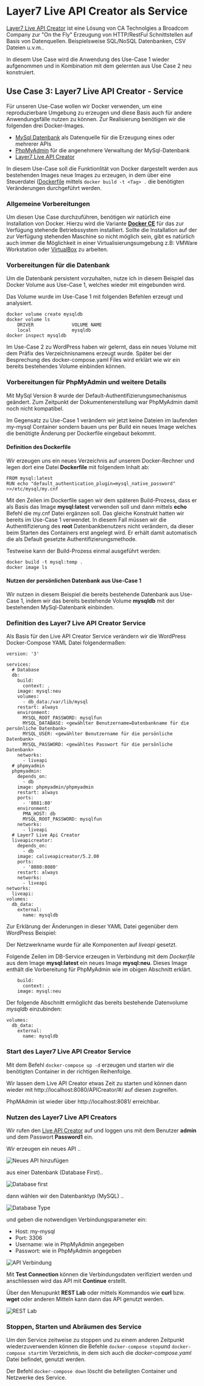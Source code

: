 # Layer7 Live API Creator als Service
[Layer7 Live API Creator](https://www.ca.com/de/products/ca-live-api-creator.html) ist eine Lösung von CA Technolgies a Broadcom Company zur "On the Fly" Erzeugung von HTTP/RestFul Schnittstellen auf Basis von Datenquellen. Beispielsweise SQL/NoSQL Datenbanken, CSV Dateien u.v.m..

In diesem Use Case wird die Anwendung des Use-Case 1 wieder aufgenommen und in Kombination mit dem gelernten aus Use Case 2 neu konstruiert.

## Use Case 3: Layer7 Live API Creator - Service

Für unseren Use-Case wollen wir Docker verwenden, um eine reproduzierbare Umgebung zu erzeugen und diese Basis auch für andere Anwendungsfälle nutzen zu können.
Zur Realisierung benötigen wir die folgenden drei Docker-Images.

* [MySql Datenbank](https://hub.docker.com/_/mysql) als Datenquelle für die Erzeugung eines oder mehrerer APIs
* [PhpMyAdmin](https://hub.docker.com/r/phpmyadmin/phpmyadmin/) für die angenehmere Verwaltung der MySql-Datenbank
* [Layer7 Live API Creator](https://hub.docker.com/r/caliveapicreator/5.2.00)

In diesem Use-Case soll die Funktionlität von Docker dargestellt werden aus bestehenden Images neue Images zu erzeugen, in dem über eine Steuerdatei ([Dockerfile](https://docs.docker.com/engine/reference/builder/) mittels ```docker build -t <Tag> .``` die benötigten Veränderungen durchgeführt werden.

### Allgemeine Vorbereitungen 
Um diesen Use Case durchzuführen, benötigen wir natürlich eine Installation von Docker.
Hierzu wird die Variante [**Docker CE**](https://docs.docker.com/install/) für das zur Verfügung stehende Betriebssystem installiert. 
Sollte die Installation auf der zur Verfügung stehenden Maschine so nicht möglich sein, gibt es natürlich auch immer die Möglichkeit in einer Virtualisierungsumgebung z.B: VMWare Workstation oder [VirtualBox](https://www.virtualbox.org/) zu arbeiten.

### Vorbereitungen für die Datenbank
Um die Datenbank persistent vorzuhalten, nutze ich in diesem Beispiel das Docker Volume aus Use-Case 1, welches wieder mit eingebunden wird.

Das Volume wurde im Use-Case 1 mit folgenden Befehlen erzeugt und analysiert.

```
docker volume create mysqldb
docker volume ls
	DRIVER              VOLUME NAME
	local               mysqldb
docker inspect mysqldb
```
Im Use-Case 2 zu WordPress haben wir gelernt, dass ein neues Volume mit dem Präfix des Verzeichnisnamens erzeugt wurde. Später bei der Besprechung des docker-compose.yaml Files wird erklärt wie wir ein bereits bestehendes Volume einbinden können.

### Vorbereitungen für PhpMyAdmin und weitere Details

Mit MySql Version 8 wurde der Default-Authentifizierungsmechanismus geändert. Zum Zeitpunkt der Dokumentenerstellung war PhpMyAdmin damit noch nicht kompatibel.

Im Gegensatz zu Use-Case 1 verändern wir jetzt keine Dateien im laufenden my-mysql Container sondern bauen uns per Build ein neues Image welches die benötigte Änderung per Dockerfile eingebaut bekommt.

#### Definition des Dockerfile

Wir erzeugen uns ein neues Verzeichnis auf unserem Docker-Rechner und legen dort eine Datei **Dockerfile** mit folgendem Inhalt ab:

```
FROM mysql:latest
RUN echo "default_authentication_plugin=mysql_native_password" >>/etc/mysql/my.cnf
```
Mit den Zeilen im Dockerfile sagen wir dem späteren Build-Prozess, dass er als Basis das Image **mysql:latest** verwenden soll und dann mittels **echo** Befehl die my.cnf Datei ergänzen soll. Das gleiche Konstrukt hatten wir bereits im Use-Case 1 verwendet. In diesem Fall müssen wir die Authentifizierung des **root** Datenbankbenutzers nicht verändern, da dieser beim Starten des Containers erst angelegt wird. Er erhält damit automatisch die als Default gesetzte Authentifizierungsmethode.

Testweise kann der Build-Prozess einmal ausgeführt werden:

```
docker build -t mysql:temp .
docker image ls
```

#### Nutzen der persönlichen Datenbank aus Use-Case 1

Wir nutzen in diesem Beispiel die bereits bestehende Datenbank aus Use-Case 1, indem wir das bereits bestehende Volume **mysqldb** mit der bestehenden MySql-Datenbank einbinden.

### Definition des Layer7 Live API Creator Service

Als Basis für den Live API Creator Service verändern wir die WordPress Docker-Compose YAML Datei folgendermaßen:

```
version: '3'

services:
  # Database
  db:
    build:
      context: .
    image: mysql:neu
    volumes:
      - db_data:/var/lib/mysql
    restart: always
    environment:
      MYSQL_ROOT_PASSWORD: mysqlfun
      MYSQL_DATABASE: <gewählter Benutzername=Datenbankname für die persönliche Datenbank>
      MYSQL_USER: <gewählter Benutzername für die persönliche Datenbank>
      MYSQL_PASSWORD: <gewähltes Passwort für die persönliche Datenbank>
    networks:
      - liveapi
  # phpmyadmin
  phpmyadmin:
    depends_on:
      - db
    image: phpmyadmin/phpmyadmin
    restart: always
    ports:
      - '8081:80'
    environment:
      PMA_HOST: db
      MYSQL_ROOT_PASSWORD: mysqlfun
    networks:
      - liveapi
  # Layer7 Live Api Creator
  liveapicreator:
    depends_on:
      - db
    image: caliveapicreator/5.2.00
    ports:
      - '8080:8080'
    restart: always
    networks:
      - liveapi
networks:
  liveapi:
volumes:
  db_data:
    external:
      name: mysqldb
```
Zur Erklärung der Änderungen in dieser YAML Datei gegenüber dem WordPress Beispiel:

Der Netzwerkname wurde für alle Komponenten auf *liveapi* gesetzt.

Folgende Zeilen im DB-Service erzeugen in Verbindung mit dem *Dockerfile* aus dem Image **mysql:latest** ein neues Image **mysql:neu**. Dieses Image enthält die Vorbereitung für PhpMyAdmin wie im obigen Abschnitt erklärt.

```
    build:
      context: .
    image: mysql:neu
```

Der folgende Abschnitt ermöglicht das bereits bestehende Datenvolume *mysqldb* einzubinden:

```
volumes:
  db_data:
    external:
      name: mysqldb
```

### Start des Layer7 Live API Creator Service
Mit dem Befehl ```docker-compose up -d``` erzeugen und starten wir die benötigten Container in der richtigen Reihenfolge.

Wir lassen dem Live API Creator etwas Zeit zu starten und können dann wieder mit http://localhost:8080/APICreator/#/ auf diesen zugreifen.

PhpMAdmin ist wieder über http://localhost:8081/ erreichbar.

### Nutzen des Layer7 Live API Creators
Wir rufen den [Live API Creator](http://localhost:8080/APICreator/#/) auf und loggen uns mit dem Benutzer **admin** und dem Passwort **Password1** ein.

Wir erzeugen ein neues API ..

![Neues API hinzufügen](../Layer7APICreator/Create_New_API.png)

aus einer Datenbank (Database First)..

![Database first](../Layer7APICreator/Databse_First.png)

dann wählen wir den Datenbanktyp (MySQL) ..

![Database Type](../Layer7APICreator/Select_DB_Type.png)

 und geben die notwendigen Verbindungsparameter ein:
* Host: my-mysql
* Port: 3306
* Username: wie in PhpMyAdmin angegeben
* Passwort: wie in PhpMyAdmin angegeben 

![API Verbindung](API_Connection.jpg)

Mit **Test Connection** können die Verbindungsdaten verifiziert werden und anschliessen wird das API mit **Continue** erstellt.

Über den Menupunkt **REST Lab** oder mittels Kommandos wie **curl** bzw. **wget** oder anderen Mitteln kann dann das API genutzt werden.

![REST Lab](../Layer7APICreator/Rest_Lab.png)


### Stoppen, Starten und Abräumen des Service
Um den Service zeitweise zu stoppen und zu einem anderen Zeitpunkt wiederzuverwenden können die Befehle ```docker-compose stop```und ```docker-compose start```im Verzeichnis, in dem sich auch die *docker-compose.yaml* Datei befindet, genutzt werden.

Der Befehl ```docker-compose down``` löscht die beteiligten Container und Netzwerke des Service.
